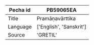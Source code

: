 |Pecha id | PB59065EA
| --- | --- 
|Title | Pramāṇavārttika 
|Language | ['English', 'Sanskrit']
|Source | 'GRETIL'